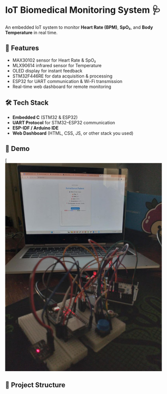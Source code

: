 # IoT Biomedical Monitoring System 🩺

An embedded IoT system to monitor **Heart Rate (BPM)**, **SpO₂**, and **Body Temperature** in real time.

## 🚀 Features
- MAX30102 sensor for Heart Rate & SpO₂
- MLX90614 infrared sensor for Temperature
- OLED display for instant feedback
- STM32F446RE for data acquisition & processing
- ESP32 for UART communication & Wi-Fi transmission
- Real-time web dashboard for remote monitoring

## 🛠️ Tech Stack
- **Embedded C** (STM32 & ESP32)
- **UART Protocol** for STM32–ESP32 communication
- **ESP-IDF / Arduino IDE**
- **Web Dashboard** (HTML, CSS, JS, or other stack you used)

## 📸 Demo
[![Project demo](photo/1746206376978.jpg)

## 📂 Project Structure
